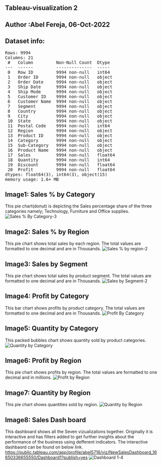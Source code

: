 ## Tableau-visualization 2 
## Author :Abel Fereja, 06-Oct-2022
## Dataset info:
<pre>
Rows: 9994 
Columns: 21 
 #   Column         Non-Null Count  Dtype  
---  ------         --------------  -----  
 0   Row ID         9994 non-null   int64  
 1   Order ID       9994 non-null   object 
 2   Order Date     9994 non-null   object 
 3   Ship Date      9994 non-null   object 
 4   Ship Mode      9994 non-null   object 
 5   Customer ID    9994 non-null   object 
 6   Customer Name  9994 non-null   object 
 7   Segment        9994 non-null   object 
 8   Country        9994 non-null   object 
 9   City           9994 non-null   object 
 10  State          9994 non-null   object 
 11  Postal Code    9994 non-null   int64  
 12  Region         9994 non-null   object 
 13  Product ID     9994 non-null   object 
 14  Category       9994 non-null   object 
 15  Sub-Category   9994 non-null   object 
 16  Product Name   9994 non-null   object 
 17  Sales          9994 non-null   float64
 18  Quantity       9994 non-null   int64  
 19  Discount       9994 non-null   float64
 20  Profit         9994 non-null   float64
dtypes: float64(3), int64(3), object(15)
memory usage: 1.6+ MB
</pre>
## Image1: Sales % by Category
This pie chart(donut) is depicting the Sales percentage share of the three categories namely; Technology, Furniture and Office supplies. 
![Sales % By Category-3](https://user-images.githubusercontent.com/114592689/194366872-6a7da4a3-d893-4e22-8dcd-ebc6c219ee3a.png)
## Image2: Sales % by Region
This pie chart shows total sales by each region. The total values are formatted to one decimal and are in Thousands.
![Sales % by region-2](https://user-images.githubusercontent.com/114592689/194366952-a427a0c0-690c-46f6-8be4-caf0c0586be1.png)
## Image3: Sales by Segment
This pie chart shows total sales by product segment. The total values are formatted to one decimal and are in Thousands.
![Sales by Segment-2](https://user-images.githubusercontent.com/114592689/194367010-9c239119-d696-412a-84fb-6c01db83413a.png)
## Image4: Profit by Category
This bar chart shows profits by product category. The total values are formatted to one decimal and are in Thousands.
![Profit By Category](https://user-images.githubusercontent.com/114592689/194367092-def937ab-ef69-414b-bcb6-6e67ab2d07fa.png)
## Image5: Quantity by Category
This packed bubbles chart shows quantity sold by product categories. 
![Quantity by Category](https://user-images.githubusercontent.com/114592689/194367258-d2acc30c-d20a-4506-8bd1-09819ffb1f87.png)
## Image6: Profit by Region
This pie chart shows profits by region. The total values are formatted to one decimal and in millions.
![Profit by Region](https://user-images.githubusercontent.com/114592689/194367339-430261a0-810b-4bee-9748-7e203ebadd32.png)
## Image7: Quantity by Region
This pie chart shows quantities sold by region. 
![Quantity by Region](https://user-images.githubusercontent.com/114592689/194367398-7362716c-d07b-4df5-99de-49df93071ad7.png)
## Image8: Sales Dash board
This dashboard shows all the Seven vizualizations together. Originally it is interactive and has filters added to get further insights about the performance of the business using defferent indicators. The interactive dashbaord can be found on below link.
https://public.tableau.com/app/profile/abel5716/viz/NewSalesDashboard_16650336655550/Dashboard1?publish=yes
![Dashboard 1-4](https://user-images.githubusercontent.com/114592689/194368133-a8cc2bbc-31fa-4295-93a8-bb3eab0299f3.png)
